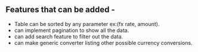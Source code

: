 ##  Features that can be added  - 

- Table can be sorted by any parameter ex:(fx rate, amount).
- can implement pagination to show all the data.
- can add search feature to filter out the data.
- can make generic converter listing other possible currency conversions.